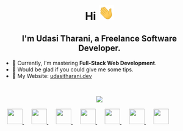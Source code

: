 <h1 align="center">Hi <img src="https://raw.githubusercontent.com/ABSphreak/ABSphreak/master/gifs/Hi.gif" width="40px" /></h1>
<h2 align="center">I'm Udasi Tharani, a Freelance Software Developer.</h2>

- 🚀 Currently, I'm mastering **Full-Stack Web Development**.
- 💬 Would be glad if you could give me some tips.
- 📱 My Website: [udasitharani.dev](https://udasitharani.dev)
<br/>
<p align="center">
<img src="https://github-readme-stats-five-lyart.vercel.app/api?username=udasitharani&show_icons=true" />
</p>

<p align="center">
    <a href="mailto: me@udasitharani.dev">
        <div style="margin: 10px; display: inline;">
            <img src='https://github.com/udasitharani/udasitharani/blob/master/gmail.svg' width="40" height="40"/>
        </div>
    </a>
    <a href="https://www.instagram.com/udasi.tharani/">
        <div style="margin: 10px; display: inline;">
            <img src='https://github.com/udasitharani/udasitharani/blob/master/instagram.svg'
            width="40" height="40"/>
        </div>
    </a>
    <a href="https://www.linkedin.com/in/udasi-tharani-bb3232193/">
        <div style="margin: 10px; display: inline;">
            <img src='https://github.com/udasitharani/udasitharani/blob/master/linkedin.svg' width="40" height="40"/>
        </div>
    </a>
    <a href="https://t.me/udasitharani">
        <div style="margin: 10px; display: inline;">
            <img src='https://github.com/udasitharani/udasitharani/blob/master/telegram.svg' width="40" height="40"/>
        </div>
    </a>
    <a href="https://medium.com/@udasitharani">
        <div style="margin: 10px; display: inline;">
            <img src='https://github.com/udasitharani/udasitharani/blob/master/medium.svg' width="40" height="40"/>
        </div>
    </a>
    <a href="https://github.com/udasitharani">
        <div style="margin: 10px; display: inline;">
            <img src='https://github.com/udasitharani/udasitharani/blob/master/github.svg' width="40" height="40"/>
        </div>
    </a>
    <a href="https://twitter.com/TharaniUdasi">
        <div style="margin: 10px; display: inline;">
            <img src='https://github.com/udasitharani/udasitharani/blob/master/twitter.svg' width="40" height="40"/>
        </div>
    </a>
</p>
